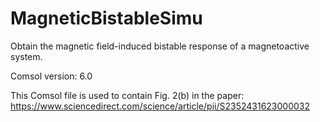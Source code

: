 # MagneticBistableSimu
Obtain the magnetic field-induced bistable response of a magnetoactive system.

Comsol version: 6.0

This Comsol file is used to contain Fig. 2(b) in the paper: https://www.sciencedirect.com/science/article/pii/S2352431623000032
